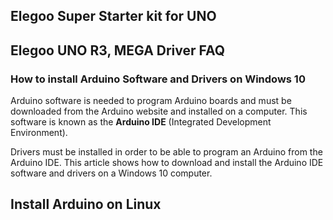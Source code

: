## Elegoo Super Starter kit for UNO

## Elegoo UNO R3, MEGA Driver FAQ

### How to install Arduino Software and Drivers on Windows 10

Arduino software is needed to program Arduino boards and must be downloaded from the Arduino website and installed on a computer. This software is known as the **Arduino IDE** (Integrated Development Environment).

Drivers must be installed in order to be able to program an Arduino from the Arduino IDE. This article shows how to download and install the Arduino IDE software and drivers on a Windows 10 computer.




## Install Arduino on Linux
